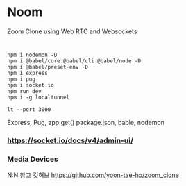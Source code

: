 # Noom

Zoom Clone using Web RTC and Websockets

#
```ㄴ 
npm i nodemon -D
npm i @babel/core @babel/cli @babel/node -D
npm i @babel/preset-env -D
npm i express
npm i pug
npm i socket.io
npm run dev
npm i -g localtunnel

lt --port 3000
```

Express, Pug, app.get()
package.json, bable, nodemon

### https://socket.io/docs/v4/admin-ui/
### Media Devices

N:N 참고 깃허브 https://github.com/yoon-tae-ho/zoom_clone
